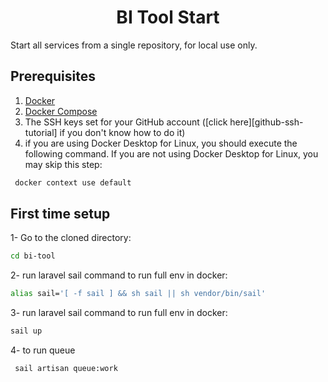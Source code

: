 <h1 align="center">BI Tool Start</h1>

Start all services from a single repository, for local use only.

## Prerequisites
1. [Docker](https://docs.docker.com/install/)
2. [Docker Compose](https://docs.docker.com/compose/install/)
3. The SSH keys set for your GitHub account ([click here][github-ssh-tutorial] if you don't know how to do it)
4. if you are using Docker Desktop for Linux, you should execute the following command. If you are not using Docker Desktop for Linux, you may skip this step:
```bash
 docker context use default
```
## First time setup
1- Go to the cloned directory:
```bash
cd bi-tool
```

2- run laravel sail command to run full env in docker:
```bash
alias sail='[ -f sail ] && sh sail || sh vendor/bin/sail'
```

3- run laravel sail command to run full env in docker:
```bash
sail up
```

4- to run queue 
```bash
 sail artisan queue:work  
```
